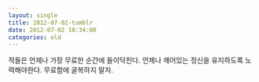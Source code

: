 ```yaml
---
layout: single
title: 2012-07-02-tumblr
date: 2012-07-02 10:34:00
categories: old
---
```

적들은 언제나 가장 무료한 순간에 들이닥친다. 언제나 깨어있는 정신을 유지하도록 노력해야한다. 무료함에 굴복하지 말자.

